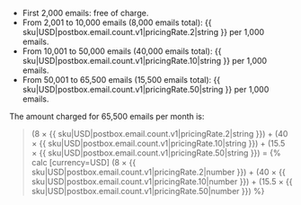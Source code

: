 * First 2,000 emails: free of charge.
* From 2,001 to 10,000 emails (8,000 emails total): {{ sku|USD|postbox.email.count.v1|pricingRate.2|string }} per 1,000 emails.
* From 10,001 to 50,000 emails (40,000 emails total): {{ sku|USD|postbox.email.count.v1|pricingRate.10|string }} per 1,000 emails.
* From 50,001 to 65,500 emails (15,500 emails total): {{ sku|USD|postbox.email.count.v1|pricingRate.50|string }} per 1,000 emails.

The amount charged for 65,500 emails per month is:

> (8 × {{ sku|USD|postbox.email.count.v1|pricingRate.2|string }}) + (40 × {{ sku|USD|postbox.email.count.v1|pricingRate.10|string }}) + (15.5 × {{ sku|USD|postbox.email.count.v1|pricingRate.50|string }}) = {% calc [currency=USD] (8 × {{ sku|USD|postbox.email.count.v1|pricingRate.2|number }}) + (40 × {{ sku|USD|postbox.email.count.v1|pricingRate.10|number }}) + (15.5 × {{ sku|USD|postbox.email.count.v1|pricingRate.50|number }}) %}